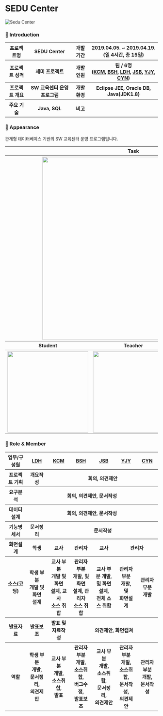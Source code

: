 # SEDU Center

![Sedu Center](https://lh3.googleusercontent.com/gOAlMkvmCauTl79Qxy7SmjlFa_kAOorDU0z4LJATtW-AzRrpx8qQ0VtIEKE8jM2zTIg14FyfjLGsUj2vkJ86Z_5H1iJS4Itp0z3JPdOrdwybiAcbsrjFSVKuywkIagqhqLZ-nBQ5EGxNstcf2DFR20NYke5v6AbSDz71210Xl45fbBjBWgnjoSoWRiFdCjsBEjgEozSph2CAC3lAvgcAuL62SNJuXNUiNO8DCaTW20pigN2xk2fGvji7SazgbLg46WlOZ4YK6y94eLbgKRPB3TSeAfiw6RNh5YM8BJNH_VGEWYYoQjCQ3g14qu9Dk0KE5MdhZ8M1Yq6PcM3LXd5RNv4MuTLnDpDfdtKrgkDAqcPZ0YocaxbrhpKoQLGUlkC81l-vO7Uku2eTV4FdF-iOPo1yBOma1PC0P7Ry-AGIGYdJhLurAByD8F8dKYiFg3ybbeUc4RMFCkRBDEmd2dBkMkYuGd7DU-GaH7EaXkX4UAn5Cpv6v4nTTSNMZlKCIhv522iL8dDRovGX4ui5OZMwc5M34hQBKWid8a8Dld9Yv2XhuF2-DQncyDeAKG66UGYlZa47TtNCcXiKHgCIA8AJONdo9EavuNuNmKZKVbETDD5PA3F2PFAvn6Ov1sVVr87kwa2GB1VUxabstiZ8XU0O3c4Fka5n2LWx3uNMjlEZGFJM5C8YRBJAnfpURly4PQ=w1454-h969-no "Preview")

### 👋 Introduction

<table>
    <tr>
        <th>프로젝트명</th>
        <th>SEDU Center</th>
        <th>개발 기간</th>
        <th>2019.04.05. ~ 2019.04.19. <br>(일 4시간, 총 15일)</th>
    </tr>
    <tr>
        <th>프로젝트 성격</th>
        <th>세미 프로젝트</th>
        <th>개발 인원</th>
        <th>팀 / 6명<br>
          (<a href="https://github.com/chanmi-kim">KCM</a>,
          <a href="https://github.com/SeHoonBae">BSH</a>,
          <a href="https://github.com/daahyunee">LDH</a>,
          <a href="https://github.com/AlfredCho">JSB</a>,
          <a href="https://github.com/jubi93">YJY</a>,
          <a href="https://github.com/popcon4199">CYN</a>)
      </th>
    </tr>
      <tr>
        <th>프로젝트 개요</th>
        <th>SW 교육센터 운영 프로그램</th>
        <th>개발 환경</th>
        <th>Eclipse JEE, Oracle DB, Java(JDK1.8)</th>
    </tr>
        <tr>
        <th>주요 기술</th>
        <th>Java, SQL</th>
        <th>비고</th>
        <th> </th>
    </tr>
</table>

### 📼 Appearance

관계형 데이터베이스 기반의 SW 교육센터 운영 프로그램입니다.

<table>
    <tr>
        <th colspan="3">Task</th>
    </tr>
    <tr>
        <th colspan="3"><img width="600"src="https://lh3.googleusercontent.com/4RN1l3E9oA5teWE99CZQHoTNJUvbz9IzwYyroTr-by9aFl-rP1kyZCw17QVeYaSpnPZQKvUbQ_EfcqFM_FcYmfx3xkx2-JZ7-p0TsZTC6WFBRIkPxgdnHp8NbEQJnVH0b3J2900qCLtPqVAwLsT45IlTJa43E9fDXw-tif639hrlUtkoAm0BTZ9bkRgpvhWmOzb4unmBkNe-akeEtLrONVmyN2Vfbd8v0YncwIQYenC7IibuwMvRYj_y7SOcsFPduefTGW-DKdVu9NSQ2rUCv0ZiwWLTUqU8d2VIqKIy9eIRpmy1JzEHUTQGgdeCffZ5ANUzO-FIZag0lBh9Wbk7FL_Ks3x-UZjmYVzar-rH18tOKLF_Wj4gDkrtqhmcm7Pc9hkPHVpgw4CjpupCAYZoNWxW8GAS0fOYHdjMJZoy2VS5mnh_2wtDuvuBOLa8yCeUjsKv7JrCA9HDKdWvmKGoh_KXkt1sJkHNuIg2OQwuPhZUsRX2sR6hKHOaxyDihJtXpcHEDDYY-NN_gDobyq94Ejf3eGfjZE6HlMSZNaqFT63NsO2iSZdwcXjYgi8g6ZmYrv7zRfFsSYFbe1mhyWIv_HK3SkJkR3Khr_4TcUjNuXqVzAYSyYgzQL_ShxAnb2uhK6LzlQrJ2kSnHnTUXprHCbKJVOBYdcpvizVuOq7UIq8hXvD3H87umffYkuN-bw=w1280-h720-no"></th>
    </tr>
    <tr>
       <th>Student</th>
       <th>Teacher</th>
       <th>Admin</th>
    </tr>
    <tr>
        <th><img width="266" src="https://lh3.googleusercontent.com/ChQMwl9czZNY41N1pkrRKowQYuQLuLdvSbBdINMSLwrqsgwFSxpfizVpecLlpAeJ_vi03jOED0qNqryXdZ126UlAHuRYZPK0KP_sZMaJrYZy5RcWagD3HYbV5QLtT3k831Vlq2XoHy4pwxe6uG-82yfK4wyn8jvJhsuND8v_bGQovLMvZOTqmvXP52yBtTtrNEoBcKxhkvSQ_SMi5d0OakohjbuKpgVGJVhqBe1ECBwnLLPukD0ckEP-AlQQc-pz0rg4YVS_o-i8HETI2CQxyEVg2eYJmNHOf0JEgCgAqxoMJuHUuY80rB7f8avgSqfEhemq_OlprxS6uTmDy7-316WYrYCLWkJPgAx5ateQT5SoJP13-PWPlS77QujtehTm_a4WkEu6uyr5OkH_hEo42BWgQTVFtGgTLRfIouUcf3w7cwuQUVNZ3icrXC3Bb9ilhekq3g_sve5GUGhVhoTbufrfASPb1lsWHMXtEY9SMmnOBmz9BWbTh_upPlq824a_YiVR68N9fh-E9wPWZwSYa_CGJHHJQ98v3ABa-vwY5eFQonc-QKbMCxBYkf-fjdm8iEkduhhZmjoLfF7lmdYvq7j_uFIgtIbEvgHmk-lGgL7CqUF6kjP42hx719XMa9nKmsDcsKbUpRxBXe16aJg0s31rpwwLVtnmhAIp1WRCCgm1ND7kpF_4UJgl2uCMgA=w1280-h720-no"></th>
        <th><img width="266" src="https://lh3.googleusercontent.com/3BA4kWT3f2fTXlBGstp6ClosAseMGoMmq6iBd-yimzgSFJ5EbQVjYux_3nPpT4PtILWqUoVudx-7ZlJB5LwTd_NHApjx8BSbuCTGWF_HCoX-CWQ8KwRsVKAA2d0TYXHvhBcBg7F_PUqBDov4umnXdmeElbYvxZiUzlIHNh_HR6_7vC53DR818Bx1cKS9EtEmCpNOQzZpHD9iArfWF07fJGX6WIek27c5RaGhttDkbrwJqN1M-dDjhqacd69p2vivFWYfHPWNqgz7FILHzSg1ENt9jKZrHGkiMmxq2NC7YnLqB63BLBI3fY7BEaYUmsk-TuxYUhmcE0jhJLVAPLRdQbJXZ01VlJId-UnDGDLNJnnKchFCC8gsoNb41Grz33s-7HQCHUwbeNoit0pA85Z2B7U6NZywXr_Z5_ujTTmAGV3qvbtH2y_2MAO2ZA4Ja-z2Eybku5VBOVlbUYuHXUlgmSZsEVzSn5xo69eZB0ZQBO_ZTM9K-YIlia4M0uGtavSUh3UHY6u8L07THMe_VEP_yIuzqBT4BNSryUzXssL8yVboHdLGdlz1TzrIwYpj_xfiL2H3GswY4w7miWggGhUdkONlrTaqxj5GQEwTUHlKjgMLnhHgI5FDybZ0FA9l18N1iwoHUj0lixQfyCVZBIJXy7lSJ_Ylvfy8goDcnkWvilrJX9R7lfwkoQ91ZPSX-A=w1280-h720-no"></th>
        <th><img width="266" src="https://lh3.googleusercontent.com/fM4KkwWa8d9mxb36jXiXubp1srtqEQNQd9qchC8kG9tvvXWbXOYzUGsS0-xPFjp-cKnNTEQjYZuwFmvxodR37L4JT8d0LNNKztgbL-5VrhkP5CYcvb82VrnBaS8qbHY6MVlJ5dyfoatLg_APn_gcIH_WSxK1EsVBUtjUkD6k8zpOAlGOEai5lI-yeRgI79Jq9OUkm-WTWxt1_uskix0k7SzNGfHOWLQGYX51mDMMYg-ph7V_iGK16S_sQV_kc84CeD4-r3BSk6NH38JzVCpOosbGuxOJ276FOyaIaU0iJvM6nxUSvuBvfLq0JW3cigRHAdJ0-Iek5KFRWL4fIoNSUu7RRfgHFDTNk7scLF5_lI2X57QsJyZDj9dJ_1eztFEVoRq08VijPMC-YUIwnarIDTMp4uS0RgtBwJOx8JNszGVSujMbIy0P1aCarwDDqErt9Tb7lRo-OzitWeGDnaIbpj0j9l-gT08_1wG3rMHEuaie8fS-pH6mmQY0xP6X3EzwUK3KwzBqcw96vHKEqlsl8VXrEmMLmyr3iwo1FPEDFkiwI84aQTJf_CnXuFZJL7QEFp3cV3R_vnUe04mMrkN0yyu2gAY13npOs9TNFt4c013i059xAzP0ltmJSnI04aya7LrxiyR23erkSRnQCVQDGQ4KjVr8XwRkuNx0DUoN5A3D-YdRcCNtTRJyFRj1pw=w1280-h720-no"></th>
    </tr>
</table>

### 📑 Role & Member

<table>
    <tr>
        <th>업무/구성원</th>
        <th><a href="https://github.com/daahyunee">LDH</a></th>
        <th><a href="https://github.com/chanmi-kim">KCM</a></th>
        <th><a href="https://github.com/SeHoonBae">BSH</a></th>
        <th><a href="https://github.com/AlfredCho">JSB</a></th>
        <th><a href="https://github.com/jubi93">YJY</a></th>
        <th><a href="https://github.com/popcon4199">CYN</a></th>
    </tr>
    <tr>
        <th>프로젝트 기획</th>
        <th>개요작성</th>
        <th colspan="5">회의, 의견제안</th>
    </tr>
    <tr>
        <th>요구분석</th>
        <th colspan="6">회의, 의견제안, 문서작성</th>
    </tr>
    <tr>
        <th>데이터설계</th>
        <th colspan="6">회의, 의견제안, 문서작성</th>
    </tr>
    <tr>
        <th>기능명세서</th>
        <th>문서정리</th>
        <th colspan="5">문서작성</th>
    </tr>
    <tr>
        <th>화면설계</th>
        <th>학생</th>
        <th>교사</th>
        <th>관리자</th>
        <th>교사</th>
        <th colspan="2">관리자</th>
    </tr>
    <tr>
        <th>소스(코딩)</th>
        <th>학생 부분 <br>개발 및 화면<br>설계</th>
        <th>교사 부분 <br>개발 및 화면<br>설계, 교사 <br>소스 취합</th>
        <th>관리자 부분 <br>개발, 및 화면<br>설계, 관리자 <br>소스 취합</th>
        <th>교사 부분 개발, <br>및 화면설계, <br>전체 소스 취합</th>
        <th>관리자 부분 <Br>개발, 및 <Br>화면설계</th>
        <th>관리자 부분 <br>개발</th>
    </tr>
    <tr>
        <th>발표자료</th>
        <th>발표보조</th>
        <th>발표 및 <br>자료작성</th>
        <th colspan="4">의견제안, 화면캡쳐</th>
    </tr>
    <tr>
        <th>역할</th>
        <th>학생 부분 <br>개발, <br>문서정리, <br>의견제안</th>
        <th>교사 부분 <br>개발, <br>소스취합, <br>발표</th>
        <th>관리자 부분 <br>개발, <br>소스취합, <br>버그수정, <br>발표보조</th>
        <th>교사 부분 <br>개발, <br>소스취합, <br>문서정리, <br>의견제안</th>
        <th>관리자 부분 <br>개발, <br>소스취합, <br>문서작성, <br>의견제안</th>
        <th>관리자 부분 <br>개발, <br>문서작성</th>
    </tr>
</table>
